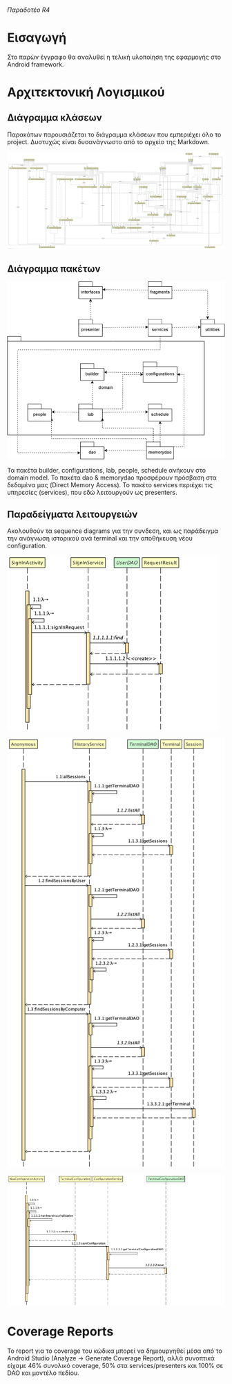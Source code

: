 ###### Παραδοτέο R4

# Εισαγωγή

Στο παρών έγγραφο θα αναλυθεί η τελική υλοποίηση της εφαρμογής στο Android framework.

# Αρχιτεκτονική Λογισμικού

## Διάγραμμα κλάσεων

Παρακάτων παρουσιάζεται το διάγραμμα κλάσεων που εμπεριέχει όλο το project. Δυστυχώς είναι δυσανάγνωστο από το αρχείο της Markdown.

![](Deliverables/R4/class-diagram.png)

## Διάγραμμα πακέτων

![](Deliverables/R3/package-diagram.png)

Τα πακέτα builder, configurations, lab, people, schedule ανήκουν στο domain model. 
Το πακέτα dao & memorydao προσφέρουν πρόσβαση στα δεδομένα μας (Direct Memory Access). 
Το πακέτο services περιέχει τις υπηρεσίες (services), που εδώ λειτουργούν ως presenters.

## Παραδείγματα λειτουργειών

Ακολουθούν τα sequence diagrams για την συνδεση, και ως παράδειγμα την ανάγνωση ιστορικού ανά terminal και την αποθήκευση νέου configuration.

![](Deliverables/R4/sign-in.png)

![](Deliverables/R4/history-read.png)

![](Deliverables/R4/configuration-save.png)

# Coverage Reports

Το report για το coverage του κώδικα μπορεί να δημιουργηθεί μέσα από το Android Studio (Analyze -> Generate Coverage Report), 
αλλά συνοπτικά είχαμε 46% συνολικό coverage, 50% στα services/presenters και 100% σε DAO και μοντέλο πεδίου.
